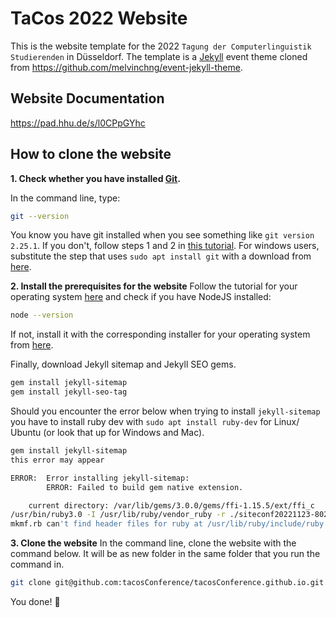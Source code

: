 # TaCos 2022 Website 
This is the website template for the 2022 `Tagung der Computerlinguistik Studierenden` in Düsseldorf. The template is a [Jekyll](https://jekyllrb.com/) event theme cloned from https://github.com/melvinchng/event-jekyll-theme. 

## Website Documentation

https://pad.hhu.de/s/l0CPpGYhc 


## How to clone the website
**1. Check whether you have installed [Git](https://git-scm.com/).**

In the command line, type:
```sh
git --version
``` 
You know you have git installed when you see something like `git version 2.25.1`. If you don't, follow steps 1 and 2 in [this tutorial](https://docs.slam.phil.hhu.de/#/github_tut). For windows users, substitute the step that uses `sudo apt install git` with a download from [here](https://git-scm.com/download/win).

**2. Install the prerequisites for the website**
Follow the tutorial for your operating system [here](https://jekyllrb.com/docs/installation/#requirements) and check if you have NodeJS installed:
```sh
node --version
```
If not, install it with the corresponding installer for your operating system from [here](https://nodejs.org/en/download/). 

Finally, download Jekyll sitemap and Jekyll SEO gems.
```sh
gem install jekyll-sitemap
gem install jekyll-seo-tag
```
Should you encounter the error below when trying to install `jekyll-sitemap` you have to install ruby dev with `sudo apt install ruby-dev` for Linux/ Ubuntu (or look that up for Windows and Mac). 

```sh
gem install jekyll-sitemap
this error may appear

ERROR:  Error installing jekyll-sitemap:
        ERROR: Failed to build gem native extension.

    current directory: /var/lib/gems/3.0.0/gems/ffi-1.15.5/ext/ffi_c
/usr/bin/ruby3.0 -I /usr/lib/ruby/vendor_ruby -r ./siteconf20221123-802-zy3iwm.rb extconf.rb
mkmf.rb can't find header files for ruby at /usr/lib/ruby/include/ruby.h
```

**3. Clone the website**
In the command line, clone the website with the command below. It will be as new folder in the same folder that you run the command in. 
```sh
git clone git@github.com:tacosConference/tacosConference.github.io.git
```

You done! :tada:
